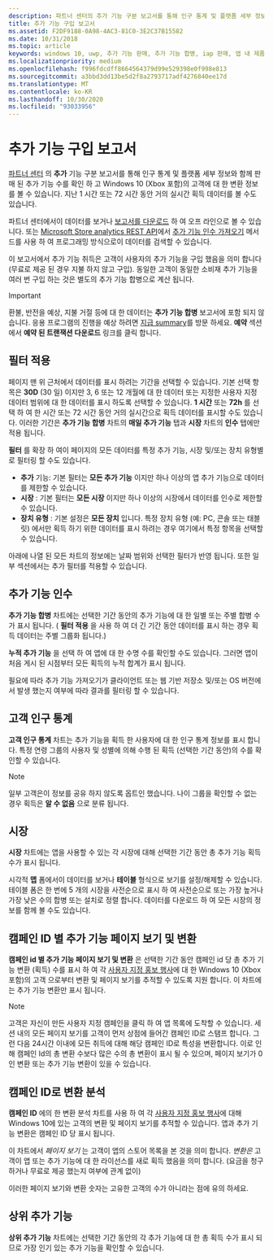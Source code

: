 ```yaml
---
description: 파트너 센터의 추가 기능 구분 보고서를 통해 인구 통계 및 플랫폼 세부 정보와 함께 판매 된 추가 기능 수를 확인할 수 있습니다.
title: 추가 기능 구입 보고서
ms.assetid: F2DF9188-0A98-4AC3-81C0-3E2C37B15582
ms.date: 10/31/2018
ms.topic: article
keywords: windows 10, uwp, 추가 기능 판매, 추가 기능 합병, iap 판매, 앱 내 제품, iap, 추가 기능
ms.localizationpriority: medium
ms.openlocfilehash: f996fdcdff8664564379d99e529398e0f998e813
ms.sourcegitcommit: a3bbd3dd13be5d2f8a2793717adf4276840ee17d
ms.translationtype: MT
ms.contentlocale: ko-KR
ms.lasthandoff: 10/30/2020
ms.locfileid: "93033956"
---
```

# <a name="add-on-acquisitions-report"></a>추가 기능 구입 보고서


[파트너 센터](https://partner.microsoft.com/dashboard) 의 **추가** 기능 구분 보고서를 통해 인구 통계 및 플랫폼 세부 정보와 함께 판매 된 추가 기능 수를 확인 하 고 Windows 10 (Xbox 포함)의 고객에 대 한 변환 정보를 볼 수 있습니다. 지난 1 시간 또는 72 시간 동안 거의 실시간 획득 데이터를 볼 수도 있습니다.

파트너 센터에서이 데이터를 보거나 [보고서를 다운로드](download-analytic-reports.md) 하 여 오프 라인으로 볼 수 있습니다. 또는 [Microsoft Store analytics REST API](../monetize/access-analytics-data-using-windows-store-services.md)에서 [추가 기능 인수 가져오기](../monetize/get-in-app-acquisitions.md) 메서드를 사용 하 여 프로그래밍 방식으로이 데이터를 검색할 수 있습니다.

이 보고서에서 추가 기능 취득은 고객이 사용자의 추가 기능을 구입 했음을 의미 합니다 (무료로 제공 된 경우 지불 하지 않고 구입). 동일한 고객이 동일한 소비재 추가 기능을 여러 번 구입 하는 것은 별도의 추가 기능 합병으로 계산 됩니다.

> [!IMPORTANT]
> 환불, 반전을 예상, 지불 거절 등에 대 한 데이터는 **추가 기능 합병** 보고서에 포함 되지 않습니다. 응용 프로그램의 진행을 예상 하려면 [지급 summary](payout-summary.md)를 방문 하세요. **예약** 섹션에서 **예약 된 트랜잭션 다운로드** 링크를 클릭 합니다.


## <a name="apply-filters"></a>필터 적용

페이지 맨 위 근처에서 데이터를 표시 하려는 기간을 선택할 수 있습니다. 기본 선택 항목은 **30D** (30 일) 이지만 3, 6 또는 12 개월에 대 한 데이터 또는 지정한 사용자 지정 데이터 범위에 대 한 데이터를 표시 하도록 선택할 수 있습니다. **1 시간** 또는 **72h** 를 선택 하 여 한 시간 또는 72 시간 동안 거의 실시간으로 획득 데이터를 표시할 수도 있습니다. 이러한 기간은 **추가 기능 합병** 차트의 **매일 추가 기능** 탭과 **시장** 차트의 **인수** 탭에만 적용 됩니다. 

**필터** 를 확장 하 여이 페이지의 모든 데이터를 특정 추가 기능, 시장 및/또는 장치 유형별로 필터링 할 수도 있습니다.

-   **추가** 기능: 기본 필터는 **모든 추가 기능** 이지만 하나 이상의 앱 추가 기능으로 데이터를 제한할 수 있습니다.
-   **시장** : 기본 필터는 **모든 시장** 이지만 하나 이상의 시장에서 데이터를 인수로 제한할 수 있습니다.
-   **장치 유형** : 기본 설정은 **모든 장치** 입니다. 특정 장치 유형 (예: PC, 콘솔 또는 태블릿) 에서만 획득 하기 위한 데이터를 표시 하려는 경우 여기에서 특정 항목을 선택할 수 있습니다.

아래에 나열 된 모든 차트의 정보에는 날짜 범위와 선택한 필터가 반영 됩니다. 또한 일부 섹션에서는 추가 필터를 적용할 수 있습니다.


## <a name="add-on-acquisitions"></a>추가 기능 인수

**추가 기능 합병** 차트에는 선택한 기간 동안의 추가 기능에 대 한 일별 또는 주별 합병 수가 표시 됩니다. ( **필터 적용** 을 사용 하 여 더 긴 기간 동안 데이터를 표시 하는 경우 획득 데이터는 주별 그룹화 됩니다.)

**누적 추가 기능** 을 선택 하 여 앱에 대 한 수명 수를 확인할 수도 있습니다. 그러면 앱이 처음 게시 된 시점부터 모든 획득의 누적 합계가 표시 됩니다.

필요에 따라 추가 기능 가져오기가 클라이언트 또는 웹 기반 저장소 및/또는 OS 버전에서 발생 했는지 여부에 따라 결과를 필터링 할 수 있습니다.


## <a name="customer-demographic"></a>고객 인구 통계

**고객 인구 통계** 차트는 추가 기능을 획득 한 사용자에 대 한 인구 통계 정보를 표시 합니다. 특정 연령 그룹의 사용자 및 성별에 의해 수행 된 획득 (선택한 기간 동안)의 수를 확인할 수 있습니다.

> [!NOTE]
> 일부 고객은이 정보를 공유 하지 않도록 옵트인 했습니다. 나이 그룹을 확인할 수 없는 경우 획득은 **알 수 없음** 으로 분류 됩니다.


## <a name="markets"></a>시장

**시장** 차트에는 앱을 사용할 수 있는 각 시장에 대해 선택한 기간 동안 총 추가 기능 획득 수가 표시 됩니다. 

시각적 **맵** 폼에서이 데이터를 보거나 **테이블** 형식으로 보기를 설정/해제할 수 있습니다. 테이블 폼은 한 번에 5 개의 시장을 사전순으로 표시 하 여 사전순으로 또는 가장 높거나 가장 낮은 수의 합병 또는 설치로 정렬 합니다. 데이터를 다운로드 하 여 모든 시장의 정보를 함께 볼 수도 있습니다.


## <a name="add-on-page-views-and-conversions-by-campaign-id"></a>캠페인 ID 별 추가 기능 페이지 보기 및 변환

**캠페인 id 별 추가 기능 페이지 보기 및 변환** 은 선택한 기간 동안 캠페인 id 당 총 추가 기능 변환 (획득) 수를 표시 하 여 각 [사용자 지정 홍보 행사](create-a-custom-app-promotion-campaign.md)에 대 한 Windows 10 (Xbox 포함)의 고객 으로부터 변환 및 페이지 보기를 추적할 수 있도록 지원 합니다. 이 차트에는 추가 기능 변환만 표시 됩니다.

> [!NOTE]
> 고객은 자신이 만든 사용자 지정 캠페인을 클릭 하 여 앱 목록에 도착할 수 있습니다. 세션 내의 모든 페이지 보기를 고객이 먼저 상점에 들어간 캠페인 ID로 스탬프 합니다. 그런 다음 24시간 이내에 모든 취득에 대해 해당 캠페인 ID로 특성을 변환합니다. 이로 인해 캠페인 Id의 총 변환 수보다 많은 수의 총 변환이 표시 될 수 있으며, 페이지 보기가 0 인 변환 또는 추가 기능 변환이 있을 수 있습니다. 


## <a name="conversions-breakdown-by-campaign-id"></a>캠페인 ID로 변환 분석

**캠페인 ID** 에의 한 변환 분석 차트를 사용 하 여 각 [사용자 지정 홍보 행사](create-a-custom-app-promotion-campaign.md)에 대해 Windows 10에 있는 고객의 변환 및 페이지 보기를 추적할 수 있습니다. 앱과 추가 기능 변환은 캠페인 ID 당 표시 됩니다.

이 차트에서 *페이지 보기* 는 고객이 앱의 스토어 목록을 본 것을 의미 합니다. *변환은* 고객이 앱 또는 추가 기능에 대 한 라이선스를 새로 획득 했음을 의미 합니다. (요금을 청구 하거나 무료로 제공 했는지 여부에 관계 없이)

이러한 페이지 보기와 변환 숫자는 고유한 고객의 수가 아니라는 점에 유의 하세요. 


## <a name="top-add-ons"></a>상위 추가 기능

**상위 추가 기능** 차트에는 선택한 기간 동안의 각 추가 기능에 대 한 총 획득 수가 표시 되므로 가장 인기 있는 추가 기능을 확인할 수 있습니다. 



 

 
